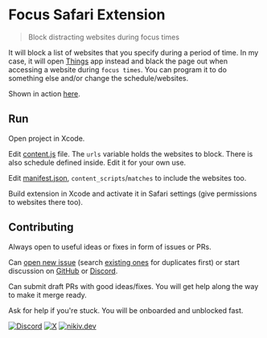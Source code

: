 # Focus Safari Extension

> Block distracting websites during focus times

It will block a list of websites that you specify during a period of time. In my case, it will open [Things](https://culturedcode.com/things/) app instead and black the page out when accessing a website during `focus times`. You can program it to do something else and/or change the schedule/websites.

Shown in action [here](https://twitter.com/nikitavoloboev/status/1780226797575065665).

## Run

Open project in Xcode.

Edit [content.js](<Shared%20(Extension)/Resources/content.js>) file. The `urls` variable holds the websites to block. There is also schedule defined inside. Edit it for your own use.

Edit [manifest.json](<Shared%20(Extension)/Resources/manifest.json>), `content_scripts`/`matches` to include the websites too.

Build extension in Xcode and activate it in Safari settings (give permissions to websites there too).

## Contributing

Always open to useful ideas or fixes in form of issues or PRs.

Can [open new issue](../../issues/new/choose) (search [existing ones](../../issues) for duplicates first) or start discussion on [GitHub](../../discussions) or [Discord](https://discord.gg/bxtD8x6aNF).

Can submit draft PRs with good ideas/fixes. You will get help along the way to make it merge ready.

Ask for help if you're stuck. You will be onboarded and unblocked fast.

[![Discord](https://img.shields.io/badge/Discord-100000?style=flat&logo=discord&logoColor=white&labelColor=black&color=black)](https://discord.com/invite/TVafwaD23d) [![X](https://img.shields.io/badge/nikitavoloboev-100000?logo=X&color=black)](https://x.com/nikitavoloboev) [![nikiv.dev](https://img.shields.io/badge/nikiv.dev-black)](https://nikiv.dev)
